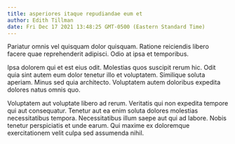 ```yaml
---
title: asperiores itaque repudiandae eum et
author: Edith Tillman
date: Fri Dec 17 2021 13:48:25 GMT-0500 (Eastern Standard Time)
---
```

Pariatur omnis vel quisquam dolor quisquam. Ratione reiciendis libero facere quae reprehenderit adipisci. Odio at ipsa et temporibus.

 Ipsa dolorem qui et est eius odit. Molestias quos suscipit rerum hic. Odit quia sint autem eum dolor tenetur illo et voluptatem. Similique soluta aperiam. Minus sed quia architecto. Voluptatem autem doloribus expedita dolores natus omnis quo.

 Voluptatem aut voluptate libero ad rerum. Veritatis qui non expedita tempore qui aut consequatur. Tenetur aut ea enim soluta dolores molestias necessitatibus tempora. Necessitatibus illum saepe aut qui ad labore. Nobis tenetur perspiciatis et unde earum. Qui maxime ex doloremque exercitationem velit culpa sed assumenda nihil.